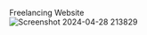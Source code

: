 Freelancing Website <br/>
![Screenshot 2024-04-28 213829](https://github.com/AbhinavTomar15/Fiverr_Clone/assets/104672177/5baf7249-618d-4404-b43e-3b12c3a38fb0)

